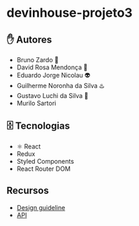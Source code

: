 # devinhouse-projeto3

## ✋ Autores

+ Bruno Zardo 🤠
+ David Rosa Mendonça 🍔
+ Eduardo Jorge Nicolau 👽
+ Guilherme Noronha da Silva ♨️
+ Gustavo Luchi da Silva 🐧
+ Murilo Sartori

## 🗄️ Tecnologias

+ ⚛️ React
+ Redux
+ Styled Components
+ React Router DOM

## Recursos
+ [Design guideline](https://www.figma.com/file/xcPfzouOFGHALmaI729dU8/Desafio-Front-end-SENAI?node-id=0%3A1)
+ [API](https://github.com/luanfelipecosta/fake-product-api)
